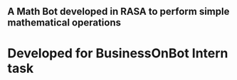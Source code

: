 ## A Math Bot developed in RASA to perform simple mathematical operations
# Developed for BusinessOnBot Intern task
